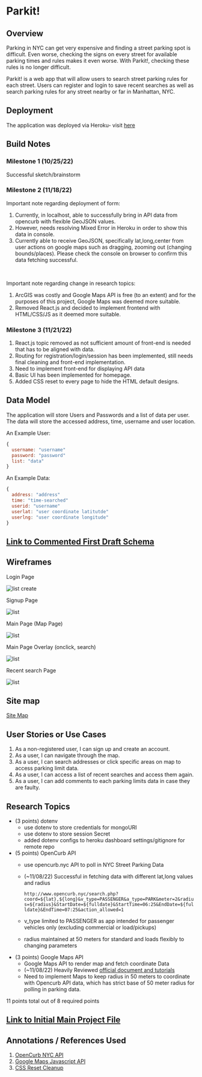 # Parkit!

## Overview

Parking in NYC can get very expensive and finding a street parking spot is difficult. Even worse, checking the signs on every street for available parking times and rules makes it even worse. With Parkit!, checking these rules is no longer difficult.

Parkit! is a web app that will allow users to search street parking rules for each street. Users can register and login to save recent searches as well as search parking rules for any street nearby or far in Manhattan, NYC. 


## Deployment
The application was deployed via Heroku- visit [here](https://parkitapp.herokuapp.com/)<br/>

## Build Notes 
### Milestone 1 (10/25/22)
Successful sketch/brainstorm
### Milestone 2 (11/18/22)
 Important note regarding deployment of form: </br>
1. Currently, in localhost, able to successfully bring in API data from opencurb with flexible GeoJSON values. <br>
2. However, needs resolving Mixed Error in Heroku in order to show this data in console. <br>
3. Currently able to receive GeoJSON, specifically lat,long,center from user actions on google maps such as dragging, zooming out (changing bounds/places). Please check the console on browser to confirm this data fetching successful.
<br>

Important note regarding change in research topics: <br>
 1. ArcGIS was costly and Google Maps API is free (to an extent) and for the purposes of this project, Google Maps was deemed more suitable.
 2. Removed React.js and decided to implement frontend with HTML/CSS/JS as it deemed more suitable.

### Milestone 3 (11/21/22)
1. React.js topic removed as not sufficient amount of front-end is needed that has to be aligned with data.
2. Routing for registration/login/session has been implemented, still needs final cleaning and front-end implementation.
3. Need to implement front-end for displaying API data
4. Basic UI has been implemented for homepage.
5. Added CSS reset to every page to hide the HTML default designs.
## Data Model

The application will store Users and Passwords and a list of data per user.</br>
The data will store the accessed address, time, username and user location.

An Example User:

```javascript
{
  username: "username"
  password: "password"
  list: "data"
}
```

An Example Data:

```javascript
{
  address: "address"
  time: "time-searched"
  userid: "username"
  userlat: "user coordinate latitutde"
  userlng: "user coordinate longitude"
}
```


## [Link to Commented First Draft Schema](db.mjs) 

## Wireframes

Login Page

![list create](documentation/login.png)

Signup Page

![list](documentation/sign-up.png)

Main Page (Map Page)

![list](documentation/main.png)

Main Page Overlay (onclick, search)

![list](documentation/main-overlay.png)

Recent search Page

![list](documentation/recent-searches.png)

## Site map

[Site Map](documentation/site-map.png)

## User Stories or Use Cases

1. As a non-registered user, I can sign up and create an account.
2. As a user, I can navigate through the map.
3. As a user, I can search addresses or click specific areas on map to access parking limit data.
4. As a user, I can access a list of recent searches and access them again.
5. As a user, I can add comments to each parking limits data in case they are faulty.

## Research Topics

* (3 points) dotenv
  * use dotenv to store credentials for mongoURI
  * use dotenv to store session Secret
  * added dotenv configs to heroku dashboard settings/gitignore for remote repo
* (5 points) OpenCurb API
  * use opencurb.nyc API to poll in NYC Street Parking Data
  * (~11/08/22) Successful in fetching data with different lat,long values and radius

    `http://www.opencurb.nyc/search.php?coord=${lat},${long}&v_type=PASSENGER&a_type=PARK&meter=2&radius=${radius}&StartDate=${fulldate}&StartTime=06:25&EndDate=${fulldate}&EndTime=07:25&action_allowed=1`
  * v_type limited to PASSENGER as app intended for passenger vehicles only (excluding commercial or load/pickups)
  * radius maintained at 50 meters for standard and loads flexibly to changing parameters
* (3 points) Google Maps API
    * Google Maps API to render map and fetch coordinate Data
    * (~11/08/22) Heavily Reviewed [official document and tutorials](https://developers.google.com/maps/documentation/javascript/overview)
    * Need to implement Maps to keep radius in 50 meters to coordinate with Opencurb API data, which has strict base of 50 meter radius for polling in parking data.
    

11 points total out of 8 required points 


## [Link to Initial Main Project File](app.mjs) 

## Annotations / References Used

1. [OpenCurb NYC API](http://www.opencurb.nyc/doc.html) 
2. [Google Maps Javascript API](https://developers.google.com/maps/documentation/javascript/overview)
3. [CSS Reset Cleanup](https://github.com/elad2412/the-new-css-reset)
